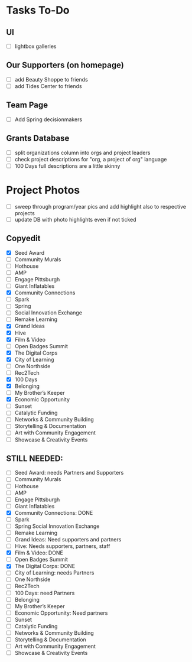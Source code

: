 Tasks To-Do
======

## UI
- [ ] lightbox galleries

## Our Supporters (on homepage)
- [ ] add Beauty Shoppe to friends
- [ ] add Tides Center to friends

## Team Page
- [ ] Add Spring decisionmakers

## Grants Database
- [ ] split organizations column into orgs and project leaders
- [ ] check project descriptions for "org, a project of org" language
- [ ] 100 Days full descriptions are a little skinny

# Project Photos
- [ ] sweep through program/year pics and add highlight also to respective projects
- [ ] update DB with photo highlights even if not ticked

## Copyedit
- [X] Seed Award
- [ ] Community Murals
- [ ] Hothouse
- [ ] AMP
- [ ] Engage Pittsburgh
- [ ] Giant Inflatables
- [X] Community Connections
- [ ] Spark
- [ ] Spring
- [ ] Social Innovation Exchange
- [ ] Remake Learning
- [X] Grand Ideas
- [X] Hive
- [X] Film & Video
- [ ] Open Badges Summit
- [X] The Digital Corps
- [X] City of Learning
- [ ] One Northside
- [ ] Rec2Tech
- [X] 100 Days
- [X] Belonging
- [ ] My Brother’s Keeper
- [X] Economic Opportunity
- [ ] Sunset
- [ ] Catalytic Funding
- [ ] Networks & Community Building
- [ ] Storytelling & Documentation
- [ ] Art with Community Engagement
- [ ] Showcase & Creativity Events

## STILL NEEDED:
- [ ] Seed Award: needs Partners and Supporters
- [ ] Community Murals
- [ ] Hothouse
- [ ] AMP
- [ ] Engage Pittsburgh
- [ ] Giant Inflatables
- [X] Community Connections: DONE
- [ ] Spark
- [ ] Spring Social Innovation Exchange
- [ ] Remake Learning
- [ ] Grand Ideas: Need supporters and partners
- [ ] Hive: Needs supporters, partners, staff
- [X] Film & Video: DONE
- [ ] Open Badges Summit
- [X] The Digital Corps: DONE
- [ ] City of Learning: needs Partners
- [ ] One Northside
- [ ] Rec2Tech
- [ ] 100 Days: need Partners
- [ ] Belonging
- [ ] My Brother’s Keeper
- [ ] Economic Opportunity: Need partners
- [ ] Sunset
- [ ] Catalytic Funding
- [ ] Networks & Community Building
- [ ] Storytelling & Documentation
- [ ] Art with Community Engagement
- [ ] Showcase & Creativity Events
